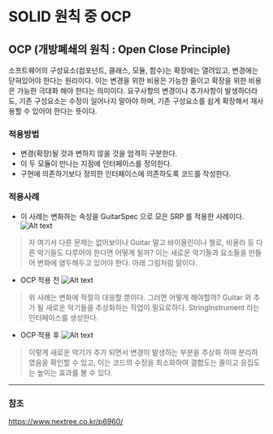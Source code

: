 # SOLID 원칙 중 OCP
## OCP (개방폐쇄의 원칙 : Open Close Principle)
소프트웨어의 구성요소(컴포넌트, 클래스, 모듈, 함수)는 확장에는 열려있고, 변경에는 닫혀있어야 한다는 원리이다. 이는 변경을 위한 비용은 가능한 줄이고 확장을 위한 비용은 가능한 극대화 해야 한다는 의미이다. 요구사항의 변경이나 추가사항이 발생하더라도, 기존 구성요소는 수정이 일어나지 말아야 하며, 기존 구성요소를 쉽게 확장해서 재사용할 수 있어야 한다는 뜻이다.
### 적용방법
- 변경(확장)될 것과 변하지 않을 것을 엄격히 구분한다.
- 이 두 모듈이 만나는 지점에 인터페이스를 정의한다.
- 구현에 의존하기보다 정의한 인터페이스에 의존하도록 코드를 작성한다.
### 적용사례
- 이 사례는 변화하는 속성을 GuitarSpec 으로 모은 SRP 를 적용한 사례이다.
![Alt text](Guitar_GuitarSpec.png)
> 자 여기서 다른 문제는 없어보이나 Guitar 말고 바이올린이나 첼로, 비올라 등 다른 악기들도 다루어야 한다면 어떻게 될까? 이는 새로운 악기들과 요소들을 만들어 변화에 염두해두고 있어야 한다. 아래 그림처럼 말이다.
- OCP 적용 전
![Alt text](OCP사용전.png)
> 위 사례는 변화에 적절히 대응할 뿐이다. 그러면 어떻게 해야할까? Guitar 와 추가 될 새로운 악기들을 추상화하는 작업이 필요로하다. StringInstrument 라는 인터페이스를 생성한다.
- OCP 적용 후
![Alt text](OCP사용후.png)
> 이렇게 새로운 악기가 추가 되면서 변경이 발생하는 부분을 추상화 하여 분리하였음을 확인할 수 있고, 이는 코드의 수정을 최소화하여 결합도는 줄이고 응집도는 높이는 효과를 볼 수 있다.

___
### 참조
https://www.nextree.co.kr/p6960/